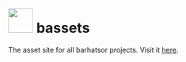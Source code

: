 # <img src="https://bassets.github.io/bassets-icon.svg" width="50px"> bassets
The asset site for all barhatsor projects. Visit it [here](https://bassets.github.io).
